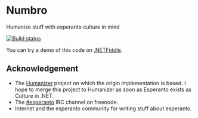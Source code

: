 # Numbro

Humanize stuff with esperanto culture in mind

[![Build status](https://ci.appveyor.com/api/projects/status/nn6diwe9ip404g5h?svg=true)](https://ci.appveyor.com/project/aloisdg/numbro)

You can try a demo of this code on [.NETFiddle](https://dotnetfiddle.net/7503Yh).

## Acknowledgement

- The [Humanizer](https://github.com/Humanizr/Humanizer) project on which the origin implementation is based. I hope to merge this project to Humanizer as soon as Esperanto exists as Culture in .NET.
- The [#esperanto](https://webchat.freenode.net/?channels=esperanto) IRC channel on freenode.
- Internet and the esperanto community for writing stuff about esperanto.
